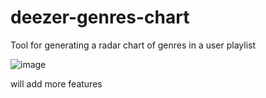 # deezer-genres-chart
Tool for generating a radar chart of genres in a user playlist 

![image](https://user-images.githubusercontent.com/51889753/173702558-ca98696f-da17-4568-ad04-594002b54448.png)

will add more features
